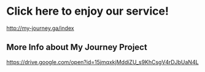 

# Click here to enjoy our service!
http://my-journey.ga/index


## More Info about My Journey Project
https://drive.google.com/open?id=15jmqxkjMddiZU_s9KhCsgV4rDJbUaN4L
